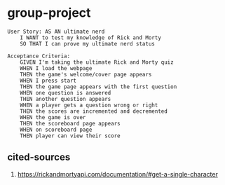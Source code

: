 # group-project
    User Story: AS AN ultimate nerd
        I WANT to test my knowledge of Rick and Morty 
        SO THAT I can prove my ultimate nerd status 

    Acceptance Criteria: 
        GIVEN I'm taking the ultimate Rick and Morty quiz
        WHEN I load the webpage
        THEN the game's welcome/cover page appears
        WHEN I press start
        THEN the game page appears with the first question 
        WHEN one question is answered
        THEN another question appears 
        WHEN a player gets a question wrong or right
        THEN the scores are incremented and decremented
        WHEN the game is over
        THEN the scoreboard page appears
        WHEN on scoreboard page
        THEN player can view their score

    
## cited-sources
1. https://rickandmortyapi.com/documentation/#get-a-single-character